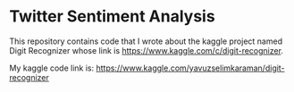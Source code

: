 # Twitter Sentiment Analysis
This repository contains code that I wrote about the kaggle project named Digit Recognizer whose link is https://www.kaggle.com/c/digit-recognizer.

My kaggle code link is: https://www.kaggle.com/yavuzselimkaraman/digit-recognizer

